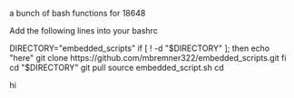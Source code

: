 a bunch of bash functions for 18648

Add the following lines into your bashrc

DIRECTORY="embedded_scripts"
if [ ! -d "$DIRECTORY" ]; then
    echo "here"
    git clone https://github.com/mbremner322/embedded_scripts.git
fi
cd "$DIRECTORY"
git pull
source embedded_script.sh
cd



hi
